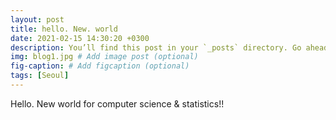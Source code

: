 ```yaml
---
layout: post
title: hello. New. world
date: 2021-02-15 14:30:20 +0300
description: You’ll find this post in your `_posts` directory. Go ahead and edit it and re-build the site to see your changes. # Add post description (optional)
img: blog1.jpg # Add image post (optional)
fig-caption: # Add figcaption (optional)
tags: [Seoul]
---
```


Hello. New world for computer science & statistics!! 

<script src="https://gist.github.com/trajectoryofstar/73883c6733d567437c0dec80284d13e5.js"></script>

